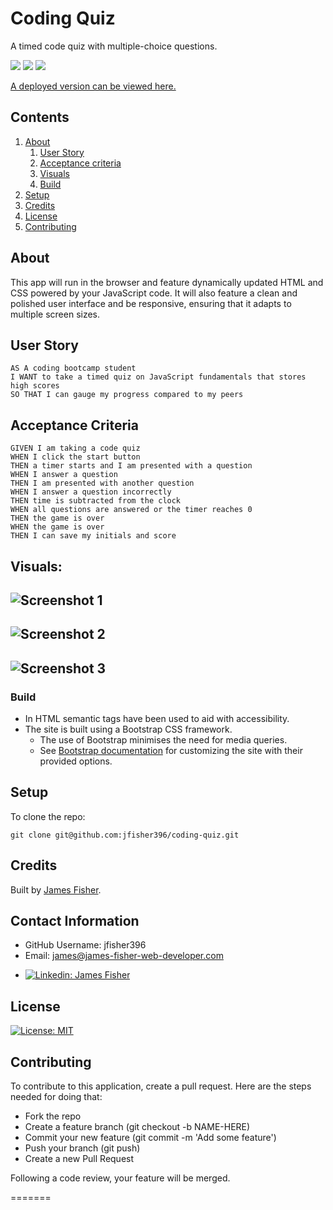 # Coding Quiz

A timed code quiz with multiple-choice questions.

<p>
    <img src="https://img.shields.io/badge/-HTML-red" />
    <img src="https://img.shields.io/badge/-CSS-lightgrey" />
    <img src="https://img.shields.io/badge/-JavaScript-blue" />
</p>

[A deployed version can be viewed here.](https://jfisher396.github.io/coding-quiz/)

## Contents

1. [About](#about)
    1. [User Story](#user%20story)
    2. [Acceptance criteria](#acceptance%20criteria)
    3. [Visuals](#visuals)
    4. [Build](#build)
2. [Setup](#setup)
3. [Credits](#credits)
4. [License](#license)
5. [Contributing](#contributing)

## About

This app will run in the browser and feature dynamically updated HTML and CSS powered by your JavaScript code. It will also feature a clean and polished user interface and be responsive, ensuring that it adapts to multiple screen sizes.

## User Story

    AS A coding bootcamp student
    I WANT to take a timed quiz on JavaScript fundamentals that stores high scores
    SO THAT I can gauge my progress compared to my peers

## Acceptance Criteria

    GIVEN I am taking a code quiz
    WHEN I click the start button
    THEN a timer starts and I am presented with a question
    WHEN I answer a question
    THEN I am presented with another question
    WHEN I answer a question incorrectly
    THEN time is subtracted from the clock
    WHEN all questions are answered or the timer reaches 0
    THEN the game is over
    WHEN the game is over
    THEN I can save my initials and score 


## Visuals:


![Screenshot 1](images/code-quiz-1.png)
---
![Screenshot 2](images/code-quiz-2.png)
---
![Screenshot 3](images/code-quiz-3.png)
---


### Build

* In HTML semantic tags have been used to aid with accessibility.
* The site is built using a Bootstrap CSS framework.
   * The use of Bootstrap minimises the need for media queries. 
   * See [Bootstrap documentation](https://getbootstrap.com/docs/4.5/getting-started/introduction/) for customizing the site with their provided options.

## Setup

To clone the repo:
```
git clone git@github.com:jfisher396/coding-quiz.git
``` 

## Credits

Built by [James Fisher](https://jfisher396.github.io/james-fisher-web-developer/).

## Contact Information
* GitHub Username: jfisher396
* Email: james@james-fisher-web-developer.com
* <p>
    <a href="https://www.linkedin.com/in/jamesfisher-webdev/"><img alt="Linkedin: James Fisher" src="https://img.shields.io/badge/LinkedIn-0077B5?style=for-the-badge&logo=linkedin&logoColor=white" target="_blank" /></a>
    </p>

## License


[![License: MIT](https://img.shields.io/badge/License-MIT-yellow.svg)](https://opensource.org/licenses/MIT)


## Contributing

To contribute to this application, create a pull request.
Here are the steps needed for doing that:
- Fork the repo
- Create a feature branch (git checkout -b NAME-HERE)
- Commit your new feature (git commit -m 'Add some feature')
- Push your branch (git push)
- Create a new Pull Request

Following a code review, your feature will be merged.

=======
